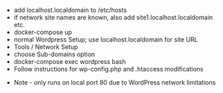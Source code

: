 - add localhost.localdomain to /etc/hosts
- if network site names are known, also add site1.localhost.localdomain etc.
- docker-compose up
- normal Wordpress Setup; use localhost.localdomain for site URL
- Tools / Network Setup
- choose Sub-domains option
- docker-compose exec wordpress bash
- Follow instructions for wp-config.php and .htaccess modifications

* Note - only runs on local port 80 due to WordPress network limitations


